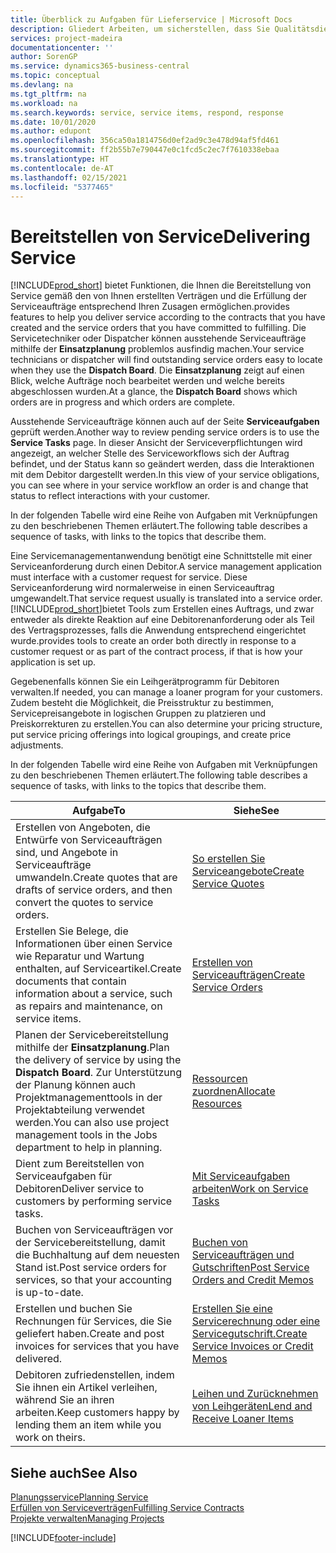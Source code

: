 ```yaml
---
title: Überblick zu Aufgaben für Lieferservice | Microsoft Docs
description: Gliedert Arbeiten, um sicherstellen, dass Sie Qualitätsdienst liefern und Verträgen mit Debitoren gerecht werden.
services: project-madeira
documentationcenter: ''
author: SorenGP
ms.service: dynamics365-business-central
ms.topic: conceptual
ms.devlang: na
ms.tgt_pltfrm: na
ms.workload: na
ms.search.keywords: service, service items, respond, response
ms.date: 10/01/2020
ms.author: edupont
ms.openlocfilehash: 356ca50a1814756d0ef2ad9c3e478d94af5fd461
ms.sourcegitcommit: ff2b55b7e790447e0c1fcd5c2ec7f7610338ebaa
ms.translationtype: HT
ms.contentlocale: de-AT
ms.lasthandoff: 02/15/2021
ms.locfileid: "5377465"
---
```

# <a name="delivering-service"></a><span data-ttu-id="ab0f4-103">Bereitstellen von Service</span><span class="sxs-lookup"><span data-stu-id="ab0f4-103">Delivering Service</span></span>
[!INCLUDE[prod_short](includes/prod_short.md)] <span data-ttu-id="ab0f4-104">bietet Funktionen, die Ihnen die Bereitstellung von Service gemäß den von Ihnen erstellten Verträgen und die Erfüllung der Serviceaufträge entsprechend Ihren Zusagen ermöglichen.</span><span class="sxs-lookup"><span data-stu-id="ab0f4-104">provides features to help you deliver service according to the contracts that you have created and the service orders that you have committed to fulfilling.</span></span> <span data-ttu-id="ab0f4-105">Die Servicetechniker oder Dispatcher können ausstehende Serviceaufträge mithilfe der **Einsatzplanung** problemlos ausfindig machen.</span><span class="sxs-lookup"><span data-stu-id="ab0f4-105">Your service technicians or dispatcher will find outstanding service orders easy to locate when they use the **Dispatch Board**.</span></span> <span data-ttu-id="ab0f4-106">Die **Einsatzplanung** zeigt auf einen Blick, welche Aufträge noch bearbeitet werden und welche bereits abgeschlossen wurden.</span><span class="sxs-lookup"><span data-stu-id="ab0f4-106">At a glance, the **Dispatch Board** shows which orders are in progress and which orders are complete.</span></span>  
  
<span data-ttu-id="ab0f4-107">Ausstehende Serviceaufträge können auch auf der Seite **Serviceaufgaben** geprüft werden.</span><span class="sxs-lookup"><span data-stu-id="ab0f4-107">Another way to review pending service orders is to use the **Service Tasks** page.</span></span> <span data-ttu-id="ab0f4-108">In dieser Ansicht der Serviceverpflichtungen wird angezeigt, an welcher Stelle des Serviceworkflows sich der Auftrag befindet, und der Status kann so geändert werden, dass die Interaktionen mit dem Debitor dargestellt werden.</span><span class="sxs-lookup"><span data-stu-id="ab0f4-108">In this view of your service obligations, you can see where in your service workflow an order is and change that status to reflect interactions with your customer.</span></span>  
  
<span data-ttu-id="ab0f4-109">In der folgenden Tabelle wird eine Reihe von Aufgaben mit Verknüpfungen zu den beschriebenen Themen erläutert.</span><span class="sxs-lookup"><span data-stu-id="ab0f4-109">The following table describes a sequence of tasks, with links to the topics that describe them.</span></span>   

<span data-ttu-id="ab0f4-110">Eine Servicemanagementanwendung benötigt eine Schnittstelle mit einer Serviceanforderung durch einen Debitor.</span><span class="sxs-lookup"><span data-stu-id="ab0f4-110">A service management application must interface with a customer request for service.</span></span> <span data-ttu-id="ab0f4-111">Diese Serviceanforderung wird normalerweise in einen Serviceauftrag umgewandelt.</span><span class="sxs-lookup"><span data-stu-id="ab0f4-111">That service request usually is translated into a service order.</span></span> [!INCLUDE[prod_short](includes/prod_short.md)]<span data-ttu-id="ab0f4-112">bietet Tools zum Erstellen eines Auftrags, und zwar entweder als direkte Reaktion auf eine Debitorenanforderung oder als Teil des Vertragsprozesses, falls die Anwendung entsprechend eingerichtet wurde.</span><span class="sxs-lookup"><span data-stu-id="ab0f4-112">provides tools to create an order both directly in response to a customer request or as part of the contract process, if that is how your application is set up.</span></span>  
  
<span data-ttu-id="ab0f4-113">Gegebenenfalls können Sie ein Leihgerätprogramm für Debitoren verwalten.</span><span class="sxs-lookup"><span data-stu-id="ab0f4-113">If needed, you can manage a loaner program for your customers.</span></span> <span data-ttu-id="ab0f4-114">Zudem besteht die Möglichkeit, die Preisstruktur zu bestimmen, Servicepreisangebote in logischen Gruppen zu platzieren und Preiskorrekturen zu erstellen.</span><span class="sxs-lookup"><span data-stu-id="ab0f4-114">You can also determine your pricing structure, put service pricing offerings into logical groupings, and create price adjustments.</span></span>  
  
<span data-ttu-id="ab0f4-115">In der folgenden Tabelle wird eine Reihe von Aufgaben mit Verknüpfungen zu den beschriebenen Themen erläutert.</span><span class="sxs-lookup"><span data-stu-id="ab0f4-115">The following table describes a sequence of tasks, with links to the topics that describe them.</span></span>   
  
|<span data-ttu-id="ab0f4-116">**Aufgabe**</span><span class="sxs-lookup"><span data-stu-id="ab0f4-116">**To**</span></span>|<span data-ttu-id="ab0f4-117">**Siehe**</span><span class="sxs-lookup"><span data-stu-id="ab0f4-117">**See**</span></span>|  
|------------|-------------|  
|<span data-ttu-id="ab0f4-118">Erstellen von Angeboten, die Entwürfe von Serviceaufträgen sind, und Angebote in Serviceaufträge umwandeln.</span><span class="sxs-lookup"><span data-stu-id="ab0f4-118">Create quotes that are drafts of service orders, and then convert the quotes to service orders.</span></span>|[<span data-ttu-id="ab0f4-119">So erstellen Sie Serviceangebote</span><span class="sxs-lookup"><span data-stu-id="ab0f4-119">Create Service Quotes</span></span>](service-how-to-create-service-quotes.md)|
|<span data-ttu-id="ab0f4-120">Erstellen Sie Belege, die Informationen über einen Service wie Reparatur und Wartung enthalten, auf Serviceartikel.</span><span class="sxs-lookup"><span data-stu-id="ab0f4-120">Create documents that contain information about a service, such as repairs and maintenance, on service items.</span></span>|[<span data-ttu-id="ab0f4-121">Erstellen von Serviceaufträgen</span><span class="sxs-lookup"><span data-stu-id="ab0f4-121">Create Service Orders</span></span>](service-how-to-create-service-orders.md)|
|<span data-ttu-id="ab0f4-122">Planen der Servicebereitstellung mithilfe der **Einsatzplanung**.</span><span class="sxs-lookup"><span data-stu-id="ab0f4-122">Plan the delivery of service by using the **Dispatch Board**.</span></span> <span data-ttu-id="ab0f4-123">Zur Unterstützung der Planung können auch Projektmanagementtools in der Projektabteilung verwendet werden.</span><span class="sxs-lookup"><span data-stu-id="ab0f4-123">You can also use project management tools in the Jobs department to help in planning.</span></span>|[<span data-ttu-id="ab0f4-124">Ressourcen zuordnen</span><span class="sxs-lookup"><span data-stu-id="ab0f4-124">Allocate Resources</span></span>](service-how-to-allocate-resources.md)|  
|<span data-ttu-id="ab0f4-125">Dient zum Bereitstellen von Serviceaufgaben für Debitoren</span><span class="sxs-lookup"><span data-stu-id="ab0f4-125">Deliver service to customers by performing service tasks.</span></span>|[<span data-ttu-id="ab0f4-126">Mit Serviceaufgaben arbeiten</span><span class="sxs-lookup"><span data-stu-id="ab0f4-126">Work on Service Tasks</span></span>](service-how-to-work-on-service-tasks.md)|  
|<span data-ttu-id="ab0f4-127">Buchen von Serviceaufträgen vor der Servicebereitstellung, damit die Buchhaltung auf dem neuesten Stand ist.</span><span class="sxs-lookup"><span data-stu-id="ab0f4-127">Post service orders for services, so that your accounting is up-to-date.</span></span>|[<span data-ttu-id="ab0f4-128">Buchen von Serviceaufträgen und Gutschriften</span><span class="sxs-lookup"><span data-stu-id="ab0f4-128">Post Service Orders and Credit Memos</span></span>](service-how-to-post-service-orders.md)|  
|<span data-ttu-id="ab0f4-129">Erstellen und buchen Sie Rechnungen für Services, die Sie geliefert haben.</span><span class="sxs-lookup"><span data-stu-id="ab0f4-129">Create and post invoices for services that you have delivered.</span></span>|[<span data-ttu-id="ab0f4-130">Erstellen Sie eine Servicerechnung oder eine Servicegutschrift.</span><span class="sxs-lookup"><span data-stu-id="ab0f4-130">Create Service Invoices or Credit Memos</span></span>](service-how-create-invoices.md)|  
|<span data-ttu-id="ab0f4-131">Debitoren zufriedenstellen, indem Sie ihnen ein Artikel verleihen, während Sie an ihren arbeiten.</span><span class="sxs-lookup"><span data-stu-id="ab0f4-131">Keep customers happy by lending them an item while you work on theirs.</span></span>| [<span data-ttu-id="ab0f4-132">Leihen und Zurücknehmen von Leihgeräten</span><span class="sxs-lookup"><span data-stu-id="ab0f4-132">Lend and Receive Loaner Items</span></span>](service-how-to-lend-receive-loaners.md)|
  
## <a name="see-also"></a><span data-ttu-id="ab0f4-133">Siehe auch</span><span class="sxs-lookup"><span data-stu-id="ab0f4-133">See Also</span></span>  
[<span data-ttu-id="ab0f4-134">Planungsservice</span><span class="sxs-lookup"><span data-stu-id="ab0f4-134">Planning Service</span></span>](service-plan-service.md)  
[<span data-ttu-id="ab0f4-135">Erfüllen von Serviceverträgen</span><span class="sxs-lookup"><span data-stu-id="ab0f4-135">Fulfilling Service Contracts</span></span>](service-fulfill-service-contracts.md)  
[<span data-ttu-id="ab0f4-136">Projekte verwalten</span><span class="sxs-lookup"><span data-stu-id="ab0f4-136">Managing Projects</span></span>](projects-manage-projects.md)  


[!INCLUDE[footer-include](includes/footer-banner.md)]